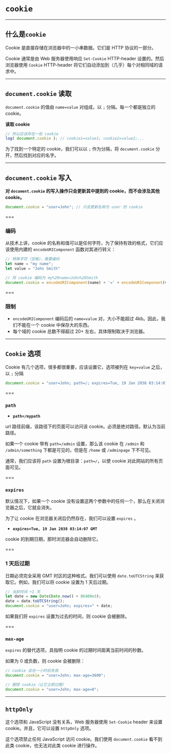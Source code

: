 # `cookie`

---

## 什么是`cookie`

Cookie 是直接存储在浏览器中的一小串数据。它们是 HTTP 协议的一部分。

Cookie 通常是由 Web 服务器使用响应 `Set-Cookie` HTTP-header 设置的。然后浏览器使用 `Cookie` HTTP-header 将它们自动添加到（几乎）每个对相同域的请求中。

---

## `document.cookie` 读取

`document.cookie` 的值由 `name=value` 对组成，以 `;` 分隔。每一个都是独立的 cookie。

**读取 cookie**

```javascript
// 所以应该存在一些 cookie
log( document.cookie ); // cookie1=value1; cookie2=value2;...
```

为了找到一个特定的 cookie，我们可以以 `;` 作为分隔，将 `document.cookie` 分开，然后找到对应的名字。

---

## `document.cookie` 写入

**对 `document.cookie` 的写入操作只会更新其中提到的 cookie，而不会涉及其他 cookie。**

```javascript
document.cookie = "user=John"; // 只会更新名称为 user 的 cookie
```

===

### 编码

从技术上讲，cookie 的名称和值可以是任何字符，为了保持有效的格式，它们应该使用内建的 `encodeURIComponent` 函数对其进行转义：

```javascript
// 特殊字符（空格），需要编码
let name = "my name";
let value = "John Smith"

// 将 cookie 编码为 my%20name=John%20Smith
document.cookie = encodeURIComponent(name) + '=' + encodeURIComponent(value);
```

===

### 限制

- `encodeURIComponent` 编码后的 `name=value` 对，大小不能超过 4kb。因此，我们不能在一个 cookie 中保存大的东西。
- 每个域的 cookie 总数不得超过 20+ 左右，具体限制取决于浏览器。

---

## `Cookie`  选项

Cookie 有几个选项，很多都很重要，应该设置它，选项被列在 `key=value` 之后，以 `;` 分隔

```javascript
document.cookie = "user=John; path=/; expires=Tue, 19 Jan 2038 03:14:07 GMT"
```

===

### `path`

- **`path=/mypath`**

url 路径前缀，该路径下的页面可以访问该 cookie。必须是绝对路径。默认为当前路径。

如果一个 cookie 带有 `path=/admin` 设置，那么该 cookie 在 `/admin` 和 `/admin/something` 下都是可见的，但是在 `/home` 或 `/adminpage` 下不可见。

通常，我们应该将 `path` 设置为根目录：`path=/`，以使 cookie 对此网站的所有页面可见。

===

### `expires`

默认情况下，如果一个 cookie 没有设置这两个参数中的任何一个，那么在关闭浏览器之后，它就会消失。

为了让 cookie 在浏览器关闭后仍然存在，我们可以设置 `expires` 。

- **`expires=Tue, 19 Jan 2038 03:14:07 GMT`**

cookie 的到期日期，那时浏览器会自动删除它。

===

### 1 天后过期

日期必须完全采用 GMT 时区的这种格式。我们可以使用 `date.toUTCString` 来获取它。例如，我们可以将 cookie 设置为 1 天后过期。

```javascript
// 当前时间 +1 天
let date = new Date(Date.now() + 86400e3);
date = date.toUTCString();
document.cookie = "user=John; expires=" + date;
```

如果我们将 `expires` 设置为过去的时间，则 cookie 会被删除。

===

### `max-age`

`expires` 的替代选项，具指明 cookie 的过期时间距离当前时间的秒数。

如果为 0 或负数，则 cookie 会被删除：

```javascript
// cookie 会在一小时后失效
document.cookie = "user=John; max-age=3600";

// 删除 cookie（让它立即过期）
document.cookie = "user=John; max-age=0";
```

---

## `httpOnly`

这个选项和 JavaScript 没有关系，Web 服务器使用 `Set-Cookie` header 来设置 cookie。并且，它可以设置 `httpOnly` 选项。

这个选项禁止任何 JavaScript 访问 cookie。我们使用 `document.cookie` 看不到此类 cookie，也无法对此类 cookie 进行操作。

